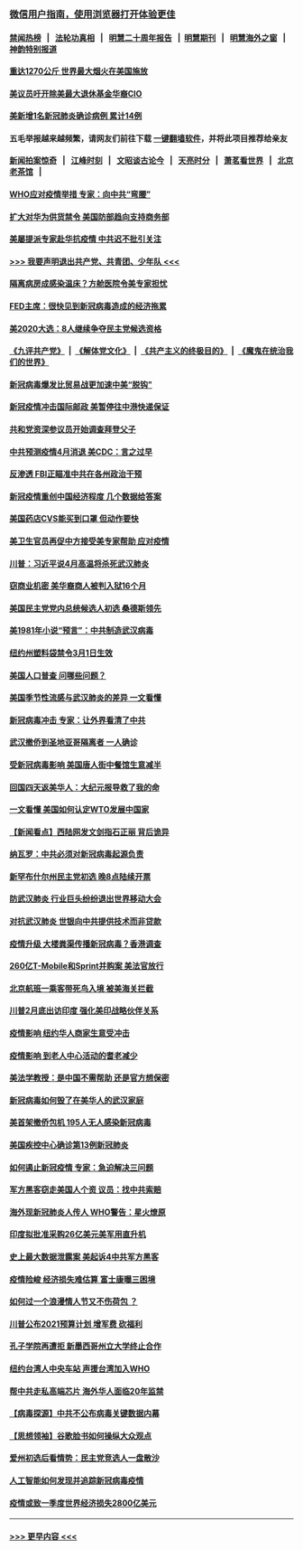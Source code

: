 ### [微信用户指南，使用浏览器打开体验更佳](https://github.com/gfw-breaker/banned-news1/blob/master/indexes/wechat-guide.md?t=0)
#### [禁闻热榜](热点新闻.md?t=0)  &nbsp;&nbsp;|&nbsp;&nbsp; [法轮功真相](https://github.com/gfw-breaker/truth/blob/master/README.md?t=0) &nbsp;&nbsp;|&nbsp;&nbsp; [明慧二十周年报告](https://github.com/gfw-breaker/mh-reports/blob/master/README.md?t=0) &nbsp;&nbsp;|&nbsp;&nbsp;[明慧期刊](https://github.com/gfw-breaker/mh-qikan) &nbsp;&nbsp;|&nbsp;&nbsp; [明慧海外之窗](https://github.com/gfw-breaker/mh-news/blob/master/README.md?t=0) &nbsp;&nbsp;|&nbsp;&nbsp; [神韵特别报道](https://github.com/gfw-breaker/mh-news/blob/master/shenyun.md?t=0)
#### [重达1270公斤 世界最大烟火在美国施放](../pages/nsc412/n11865198.md?t=02131433) 
#### [美议员吁开除美最大退休基金华裔CIO](../pages/nsc412/n11865230.md?t=02131433) 
#### [美新增1名新冠肺炎确诊病例 累计14例](../pages/nsc412/n11864893.md?t=02131433) 
#### 五毛举报越来越频繁，请网友们前往下载 [一键翻墙软件](https://github.com/gfw-breaker/ssr-accounts)，并将此项目推荐给亲友
#### [新闻拍案惊奇](https://github.com/gfw-breaker/banned-news1/blob/master/pages/link4.md) &nbsp;&nbsp;|&nbsp;&nbsp; [江峰时刻](https://github.com/gfw-breaker/banned-news1/blob/master/pages/link4.md) &nbsp;&nbsp;|&nbsp;&nbsp; [文昭谈古论今](https://github.com/gfw-breaker/banned-news1/blob/master/pages/link4.md) &nbsp;&nbsp;|&nbsp;&nbsp; [天亮时分](https://github.com/gfw-breaker/banned-news1/blob/master/pages/link4.md) &nbsp;&nbsp;|&nbsp;&nbsp; [萧茗看世界](https://github.com/gfw-breaker/banned-news1/blob/master/pages/link4.md) &nbsp;&nbsp;|&nbsp;&nbsp; [北京老茶馆](https://github.com/gfw-breaker/banned-news1/blob/master/pages/link4.md) &nbsp;&nbsp;|&nbsp;&nbsp; 
#### [WHO应对疫情举措 专家：向中共“弯腰”](../pages/nsc412/n11864727.md?t=02131433) 
#### [扩大对华为供货禁令 美国防部趋向支持商务部](../pages/nsc412/n11864773.md?t=02131433) 
#### [美屡提派专家赴华抗疫情 中共迟不批引关注](../pages/nsc412/n11864719.md?t=02131433) 
#### [>>> 我要声明退出共产党、共青团、少年队 <<<](https://github.com/begood0513/goodnews/blob/master/quit/letter.md) 
#### [隔离病房成感染温床？方舱医院令美专家担忧](../pages/nsc412/n11864575.md?t=02131433) 
#### [FED主席：很快见到新冠病毒造成的经济拖累](../pages/nsc412/n11864507.md?t=02131433) 
#### [美2020大选：8人继续争夺民主党候选资格](../pages/nsc412/n11864327.md?t=02131433) 
#### [《九评共产党》](https://github.com/begood0513/9ping.md/blob/master/README.md) &nbsp;|&nbsp; [《解体党文化》](../../../../jtdwh.md/blob/master/README.md)  &nbsp;|&nbsp; [《共产主义的终极目的》](../../../../gczydzjmd.md/blob/master/README.md) &nbsp;|&nbsp; [《魔鬼在统治我们的世界》](../../../../mgztzwmdsj.md/blob/master/README.md) 
#### [新冠病毒爆发比贸易战更加速中美“脱钩”](../pages/nsc412/n11864470.md?t=02131433) 
#### [新冠疫情冲击国际邮政 美暂停往中港快递保证](../pages/nsc412/n11864207.md?t=02131433) 
#### [共和党资深参议员开始调查拜登父子](../pages/nsc412/n11863984.md?t=02131433) 
#### [中共预测疫情4月消退 美CDC：言之过早](../pages/nsc412/n11864310.md?t=02131433) 
#### [反渗透 FBI正瞄准中共在各州政治干预](../pages/nsc412/n11864300.md?t=02131433) 
#### [新冠疫情重创中国经济程度 几个数据给答案](../pages/nsc412/n11864203.md?t=02131433) 
#### [美国药店CVS能买到口罩 但动作要快](../pages/nsc412/n11862438.md?t=02131433) 
#### [美卫生官员再促中方接受美专家帮助 应对疫情](../pages/nsc412/n11864043.md?t=02131433) 
#### [川普：习近平说4月高温将杀死武汉肺炎](../pages/nsc412/n11860814.md?t=02131433) 
#### [窃商业机密 美华裔商人被判入狱16个月](../pages/nsc412/n11863911.md?t=02131433) 
#### [美国民主党党内总统候选人初选 桑德斯领先](../pages/nsc412/n11863475.md?t=02131433) 
#### [美1981年小说“预言”：中共制造武汉病毒](../pages/nsc412/n11863306.md?t=02131433) 
#### [纽约州塑料袋禁令3月1日生效](../pages/nsc412/n11862832.md?t=02131433) 
#### [美国人口普查  问哪些问题？](../pages/nsc412/n11862808.md?t=02131433) 
#### [美国季节性流感与武汉肺炎的差异 一文看懂](../pages/nsc412/n11862428.md?t=02131433) 
#### [新冠病毒冲击 专家：让外界看清了中共](../pages/nsc412/n11862280.md?t=02131433) 
#### [武汉撤侨到圣地亚哥隔离者 一人确诊](../pages/nsc412/n11862460.md?t=02131433) 
#### [受新冠病毒影响 美国唐人街中餐馆生意减半](../pages/nsc412/n11861940.md?t=02131433) 
#### [回国四天返美华人：大纪元报导救了我的命](../pages/nsc412/n11862181.md?t=02131433) 
#### [一文看懂 美国如何认定WTO发展中国家](../pages/nsc412/n11862051.md?t=02131433) 
#### [【新闻看点】西陆网发文剑指石正丽 背后诡异](../pages/nsc412/n11861792.md?t=02131433) 
#### [纳瓦罗：中共必须对新冠病毒起源负责](../pages/nsc412/n11861810.md?t=02131433) 
#### [新罕布什尔州民主党初选 晚8点陆续开票](../pages/nsc412/n11861872.md?t=02131433) 
#### [防武汉肺炎 行业巨头纷纷退出世界移动大会](../pages/nsc412/n11861795.md?t=02131433) 
#### [对抗武汉肺炎 世银向中共提供技术而非贷款](../pages/nsc412/n11861652.md?t=02131433) 
#### [疫情升级 大楼粪渠传播新冠病毒？香港调查](../pages/nsc412/n11861556.md?t=02131433) 
#### [260亿T-Mobile和Sprint并购案 美法官放行](../pages/nsc412/n11861511.md?t=02131433) 
#### [北京航班一乘客带死鸟入境 被美海关拦截](../pages/nsc412/n11861317.md?t=02131433) 
#### [川普2月底出访印度 强化美印战略伙伴关系](../pages/nsc412/n11860557.md?t=02131433) 
#### [疫情影响  纽约华人商家生意受冲击](../pages/nsc412/n11860284.md?t=02131433) 
#### [疫情影响  到老人中心活动的耆老减少](../pages/nsc412/n11860199.md?t=02131433) 
#### [美法学教授：是中国不需帮助 还是官方想保密](../pages/nsc412/n11859492.md?t=02131433) 
#### [新冠病毒如何毁了在美华人的武汉家庭](../pages/nsc412/n11859524.md?t=02131433) 
#### [美首架撤侨包机 195人无人感染新冠病毒](../pages/nsc412/n11859908.md?t=02131433) 
#### [美国疾控中心确诊第13例新冠肺炎](../pages/nsc412/n11859966.md?t=02131433) 
#### [如何遏止新冠疫情 专家：急迫解决三问题](../pages/nsc412/n11859685.md?t=02131433) 
#### [军方黑客窃走美国人个资 议员：找中共索赔](../pages/nsc412/n11859371.md?t=02131433) 
#### [海外现新冠肺炎人传人 WHO警告：星火燎原](../pages/nsc412/n11859252.md?t=02131433) 
#### [印度拟批准采购26亿美元美军用直升机](../pages/nsc412/n11859143.md?t=02131433) 
#### [史上最大数据泄露案 美起诉4中共军方黑客](../pages/nsc412/n11859115.md?t=02131433) 
#### [疫情险峻 经济损失难估算 富士康曝三困境](../pages/nsc412/n11859120.md?t=02131433) 
#### [如何过一个浪漫情人节又不伤荷包 ？](../pages/nsc412/n11858969.md?t=02131433) 
#### [川普公布2021预算计划 增军费 砍福利](../pages/nsc412/n11859012.md?t=02131433) 
#### [孔子学院再遭拒 新墨西哥州立大学终止合作](../pages/nsc412/n11858661.md?t=02131433) 
#### [纽约台湾人中央车站  声援台湾加入WHO](../pages/nsc412/n11857757.md?t=02131433) 
#### [帮中共走私高端芯片 海外华人面临20年监禁](../pages/nsc412/n11855016.md?t=02131433) 
#### [【病毒探源】中共不公布病毒关键数据内幕](../pages/nsc412/n11856584.md?t=02131433) 
#### [【思想领袖】谷歌脸书如何操纵大众观点](../pages/nsc412/n11680874.md?t=02131433) 
#### [爱州初选后看情势：民主党竞选人一盘散沙](../pages/nsc412/n11856557.md?t=02131433) 
#### [人工智能如何发现并追踪新冠病毒疫情](../pages/nsc412/n11856398.md?t=02131433) 
#### [疫情或致一季度世界经济损失2800亿美元](../pages/nsc412/n11855639.md?t=02131433) 

----
#### [ >>> 更早内容 <<< ](../indexes/nsc412-earlier.md)
